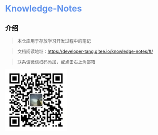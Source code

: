 <h1 style="color: cornflowerblue">Knowledge-Notes</h1>

## 介绍

> 本仓库用于存放学习开发过程中的笔记

> 文档阅读地址：https://developer-tang.gitee.io/knowledge-notes/#/

> 联系请微信扫码添加，或点击右上角邮箱

![微信扫一扫](doc/images/微信二维码.jpg "微信二维码")
